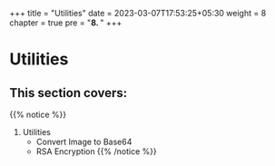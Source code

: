 +++
title = "Utilities"
date = 2023-03-07T17:53:25+05:30
weight = 8
chapter = true
pre = "<b>8. </b>"
+++

# Utilities

## This section covers:

{{% notice %}}
1. Utilities
	- Convert Image to Base64
	- RSA Encryption
{{% /notice %}}

